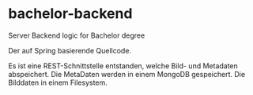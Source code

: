 # bachelor-backend
Server Backend logic for Bachelor degree

Der auf Spring basierende Quellcode. 

Es ist eine REST-Schnittstelle entstanden, welche Bild- und Metadaten abspeichert. 
Die MetaDaten werden in einem MongoDB gespeichert. Die Bilddaten in einem Filesystem.
